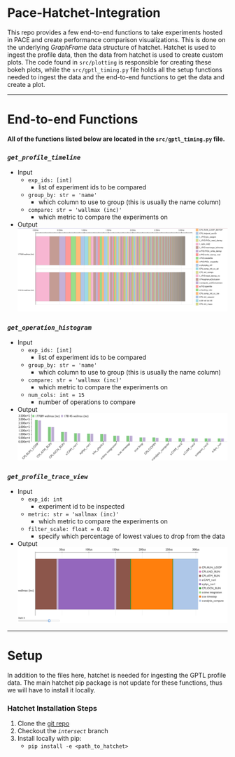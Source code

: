 # Pace-Hatchet-Integration
This repo provides a few end-to-end functions to take experiments hosted in PACE 
and create performance comparison visualizations. This is done on the underlying 
*GraphFrame* data structure of hatchet. Hatchet is used to ingest the profile data,
then the data from hatchet is used to create custom plots. The code found in 
`src/plotting` is responsible for creating these bokeh plots, while the 
`src/gptl_timing.py` file holds all the setup functions needed to ingest the data 
and the end-to-end functions to get the data and create a plot.

___
# End-to-end Functions
**All of the functions listed below are located in the `src/gptl_timing.py` file.**

### *`get_profile_timeline`*
* Input
  * `exp_ids: [int]`
    * list of experiment ids to be compared
  * `group_by: str = 'name'`
    * which column to use to group (this is usually the name column)
  * `compare: str = 'wallmax (inc)'`
    * which metric to compare the experiments on
* Output
  <!-- import photo from plot screenshots folder -->
  ![example profile timeline](./plot_screenshots/profile_timeline.png)

### *`get_operation_histogram`*
* Input
  * `exp_ids: [int]`
    * list of experiment ids to be compared
  * `group_by: str = 'name'`
    * which column to use to group (this is usually the name column)
  * `compare: str = 'wallmax (inc)'`
    * which metric to compare the experiments on
  * `num_cols: int = 15`
    * number of operations to compare
* Output
  <!-- import photo from plot screenshots folder -->
  ![example operation histogram](./plot_screenshots/operation_histogram.png)
### *`get_profile_trace_view`*
* Input
  * `exp_id: int`
    * experiment id to be inspected
  * `metric: str = 'wallmax (inc)'`
    * which metric to compare the experiments on
  * `filter_scale: float = 0.02`
    * specify which percentage of lowest values to drop from the data
* Output
  <!-- import photo from plot screenshots folder -->
  ![example profile trace view](./plot_screenshots/trace_view.png)


___
# Setup
In addition to the files here, hatchet is needed for ingesting the GPTL profile
data. The main hatchet pip package is not update for these functions, thus we will
have to install it locally.
### Hatchet Installation Steps
1. Clone the [git repo](https://github.com/amovsesyan/hatchet)
2. Checkout the *`intersect`* branch
3. Install locally with pip:
   * `pip install -e <path_to_hatchet>`


